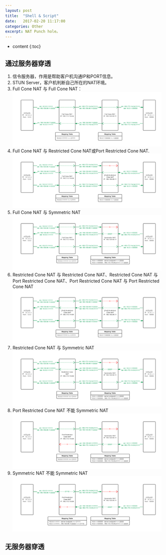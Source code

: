 ```yaml
---
layout: post
title:  "Shell & Script"
date:   2017-02-20 11:17:00
categories: Other
excerpt: NAT Punch hole。
---
```


* content
{:toc}

## 通过服务器穿透
01. 信令服务器，作用是帮助客户机沟通IP和PORT信息。
02. STUN Server，客户机判断自己所在的NAT环境。
03. Full Cone NAT 与 Full Cone NAT：![1]
04. Full Cone NAT 与 Restricted Cone NAT或Port Restricted Cone NAT. ![2]
05. Full Cone NAT 与 Symmetric NAT ![3]
06. Restricted Cone NAT 与 Restricted Cone NAT、Restricted Cone NAT 与 Port Restricted Cone NAT、Port Restricted Cone NAT 与 Port Restricted Cone NAT ![4]
07. Restricted Cone NAT 与 Symmetric NAT ![5]
08. Port Restricted Cone NAT 不能 Symmetric NAT ![6]
09. Symmetric NAT 不能 Symmetric NAT ![7]

## 无服务器穿透





[1]: /img/nat_punch_hole/Full_Cone-Full_Cone.png
[2]: /img/nat_punch_hole/Full_Cone-Port_Restricted_Cone.png
[3]: /img/nat_punch_hole/Full_Cone-Symmetric_NAT.png
[4]: /img/nat_punch_hole/Port_Restricted_Cone-Port_Restricted_Cone.png
[5]: /img/nat_punch_hole/Restricted_Cone-Symmetric_NAT.png
[6]: /img/nat_punch_hole/Port_Restricted_Cone-Symmetric_NAT.png
[7]: /img/nat_punch_hole/Symmetric_NAT-Symmetric_NAT.png